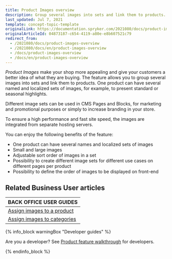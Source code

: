 ```yaml
---
title: Product Images overview
description: Group several images into sets and link them to products. One product can have several named and localized sets of images.
last_updated: Jul 7, 2021
template: concept-topic-template
originalLink: https://documentation.spryker.com/2021080/docs/product-images-overview
originalArticleId: 04873187-c654-4119-a80e-e8b607521c79
redirect_from:
  - /2021080/docs/product-images-overview
  - /2021080/docs/en/product-images-overview
  - /docs/product-images-overview
  - /docs/en/product-images-overview
---
```


*Product Images* make your shop more appealing and give your customers a better idea of what they are buying. The feature allows you to group several images into sets and link them to products. One product can have several named and localized sets of images, for example, to present standard or seasonal highlights.

Different image sets can be used in CMS Pages and Blocks, for marketing and promotional purposes or simply to increase branding in your store.

To ensure a high performance and fast site speed, the images are integrated from separate hosting servers.

You can enjoy the following benefits of the feature:

* One product can have several names and localized sets of images
* Small and large images
* Adjustable sort order of images in a set
* Possibility to create different image sets for different use cases on different pages per product
* Possibility to define the order of images to be displayed on front-end

## Related Business User articles

|BACK OFFICE USER GUIDES|
|---|
| [Assign images to a product](/docs/scos/user/back-office-user-guides/{{page.version}}/catalog/products/abstract-products/creating-abstract-products-and-product-bundles.html#adding-images) |
| [Assign images to categories](/docs/scos/user/back-office-user-guides/{{page.version}}/catalog/category/creating-categories.html) |

{% info_block warningBox "Developer guides" %}

Are you a developer? See [Product feature walkthrough](/docs/scos/dev/feature-walkthroughs/{{page.version}}/product-feature-walkthrough.html) for developers.

{% endinfo_block %}
